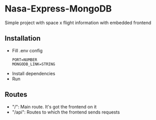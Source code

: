 # Nasa-Express-MongoDB
Simple project with space x flight information with embedded frontend

## Installation 
- Fill .env config
  ```
  PORT=NUMBER
  MONGODB_LINK=STRING
  ```
- Install dependencies
- Run

## Routes
- "/": Main route. It's got the frontend on it
- "/api": Routes to which the frontend sends requests

